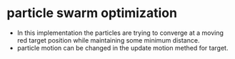 # particle swarm optimization
* In this implementation the particles are trying to converge at a moving red target position while maintaining some minimum distance.
* particle motion can be changed in the update motion methed for target.
